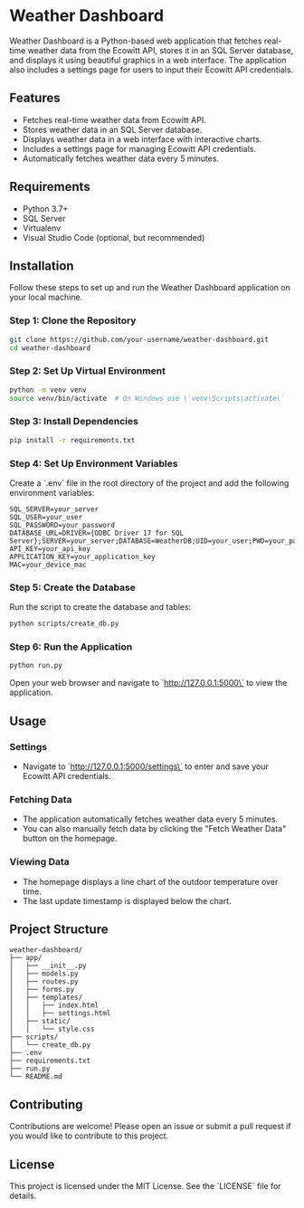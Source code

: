 
# Weather Dashboard

Weather Dashboard is a Python-based web application that fetches real-time weather data from the Ecowitt API, stores it in an SQL Server database, and displays it using beautiful graphics in a web interface. The application also includes a settings page for users to input their Ecowitt API credentials.

## Features

- Fetches real-time weather data from Ecowitt API.
- Stores weather data in an SQL Server database.
- Displays weather data in a web interface with interactive charts.
- Includes a settings page for managing Ecowitt API credentials.
- Automatically fetches weather data every 5 minutes.

## Requirements

- Python 3.7+
- SQL Server
- Virtualenv
- Visual Studio Code (optional, but recommended)

## Installation

Follow these steps to set up and run the Weather Dashboard application on your local machine.

### Step 1: Clone the Repository

```bash
git clone https://github.com/your-username/weather-dashboard.git
cd weather-dashboard
```

### Step 2: Set Up Virtual Environment

```bash
python -m venv venv
source venv/bin/activate  # On Windows use \`venv\Scripts\activate\`
```

### Step 3: Install Dependencies

```bash
pip install -r requirements.txt
```

### Step 4: Set Up Environment Variables

Create a \`.env\` file in the root directory of the project and add the following environment variables:

```plaintext
SQL_SERVER=your_server
SQL_USER=your_user
SQL_PASSWORD=your_password
DATABASE_URL=DRIVER={ODBC Driver 17 for SQL Server};SERVER=your_server;DATABASE=WeatherDB;UID=your_user;PWD=your_password
API_KEY=your_api_key
APPLICATION_KEY=your_application_key
MAC=your_device_mac
```

### Step 5: Create the Database

Run the script to create the database and tables:

```bash
python scripts/create_db.py
```

### Step 6: Run the Application

```bash
python run.py
```

Open your web browser and navigate to \`http://127.0.0.1:5000\` to view the application.

## Usage

### Settings

- Navigate to \`http://127.0.0.1:5000/settings\` to enter and save your Ecowitt API credentials.

### Fetching Data

- The application automatically fetches weather data every 5 minutes.
- You can also manually fetch data by clicking the "Fetch Weather Data" button on the homepage.

### Viewing Data

- The homepage displays a line chart of the outdoor temperature over time.
- The last update timestamp is displayed below the chart.

## Project Structure

```
weather-dashboard/
├── app/
│   ├── __init__.py
│   ├── models.py
│   ├── routes.py
│   ├── forms.py
│   ├── templates/
│   │   ├── index.html
│   │   ├── settings.html
│   ├── static/
│   │   └── style.css
├── scripts/
│   └── create_db.py
├── .env
├── requirements.txt
├── run.py
└── README.md
```

## Contributing

Contributions are welcome! Please open an issue or submit a pull request if you would like to contribute to this project.

## License

This project is licensed under the MIT License. See the \`LICENSE\` file for details.
